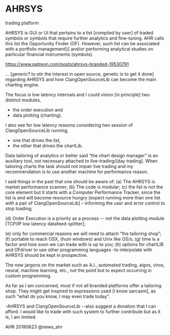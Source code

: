 # AHRSYS
trading platform

AHRSYS is GUI or UI that pertains to a list [compiled by user] of traded symbols or symbols that require 
further analytics and fine-tuning. AHR calls this list the Opportunity Finder (OF). 
However, such list can be associated with a portfolio management[i] and/or 
performing analytical studies on particular financial instruments (symbols). 

https://www.patreon.com/posts/ahrsys-branded-19530791

... 
[generic? to stir the interest in open source, genetic is to get it done] regarding AHRSYS and how ClangOpenSourceLib can 
become the main charting engine. 

The focus is low latency internals and I could vision [in principle] two distinct modules, 
- the order execution and 
- data plotting (charting). 

I also see for low latency reasons considering two session of ClangOpenSourceLib running, 
- one that drives the list, 
- the other that drives the chartLib.

Data tailoring of analytics or better said “the chart design manager” is an auxiliary tool, 
not necessary attached to live-trading/[day trading].  When tailoring charts the task 
should not impair live trading and my recommendation is to use another machine for performance reason.

I said things in the past that one should be aware of: 
(a) The AHRSYS is market performance scanner; 
(b) The code is modular; 
(c) the list is not the core element but it starts with a Computer Performance Tracker, 
  since the list is and will become resource hungry 
  [expect running more than one list with a pair of ClangOpenSourceLib] 
  – informing the user and error control to stop loading; 
  
 (d) Order Execution is a priority as a process -- not the data plotting module 
 [TCP/IP low latency datafeed-splitter]; 
 
 (e) only for commercial reasons we will need to attach “the tailoring shop”; 
 (f) portable to reach OSX, (hum windows) and Unix like OS/s; 
 (g) time is a factor and how soon we can trade with is up to you; 
 (h) options for chartLIB and OFdriver to use other programming languages 
 -to interpolate with AHRSYS should be kept in prospective.
 
The new jargons on the market such as A.I., automated trading, algos, viros, neural, 
machine learning, etc., not the point but to expect occurring in custom programming. 

As far as I am concerned, most if not all branded platforms offer a tailoring shop. 
They might get inspired to expressions used [I know sarcasm], as such 
“what do you know, I may even trade today”.

-AHRSYS and ClangOpenSourceLib --also suggest a donation that I can afford. 
I would like to trade with such system to further contribute but as it is, I am limited.


AHR 20180623 @news_ahr 
